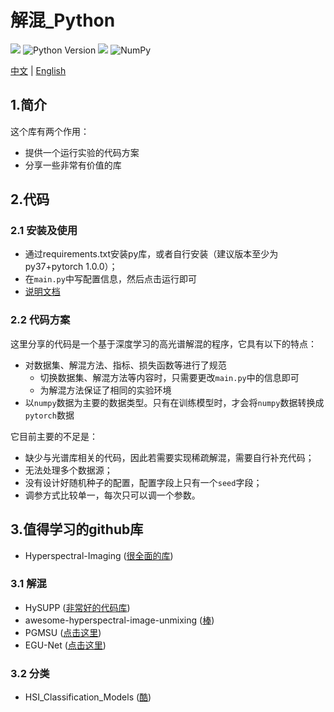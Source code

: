# 解混_Python

![](https://img.shields.io/badge/language-python-brightgreen)
![Python Version](https://img.shields.io/badge/Python-%E2%89%A5%203.7-blue.svg?logo=python)
![](https://img.shields.io/badge/PyTorch-%E2%89%A5%201.0.0-red.svg?logo=pytorch)
![NumPy](https://img.shields.io/badge/NumPy-%E2%89%A5%201.21.5-orange.svg?logo=numpy)

[中文](readme.md) | [English](readme.en.md)

## 1.简介

这个库有两个作用：
- 提供一个运行实验的代码方案
- 分享一些非常有价值的库

## 2.代码

### 2.1 安装及使用

- 通过requirements.txt安装py库，或者自行安装（建议版本至少为py37+pytorch 1.0.0）；
- 在`main.py`中写配置信息，然后点击运行即可
- [说明文档](_docs/unmixing_python_api.pyi)

### 2.2 代码方案

这里分享的代码是一个基于深度学习的高光谱解混的程序，它具有以下的特点：
- 对数据集、解混方法、指标、损失函数等进行了规范
  - 切换数据集、解混方法等内容时，只需要更改`main.py`中的信息即可
  - 为解混方法保证了相同的实验环境
- 以`numpy`数据为主要的数据类型。只有在训练模型时，才会将`numpy`数据转换成`pytorch`数据

它目前主要的不足是：
- 缺少与光谱库相关的代码，因此若需要实现稀疏解混，需要自行补充代码；
- 无法处理多个数据源；
- 没有设计好随机种子的配置，配置字段上只有一个`seed`字段；
- 调参方式比较单一，每次只可以调一个参数。

## 3.值得学习的github库
- Hyperspectral-Imaging ([很全面的库](https://github.com/xianchaoxiu/Hyperspectral-Imaging))

### 3.1 解混
- HySUPP ([非常好的代码库](https://github.com/BehnoodRasti/HySUPP))
- awesome-hyperspectral-image-unmixing
  ([棒](https://github.com/xiuheng-wang/awesome-hyperspectral-image-unmixing))
- PGMSU ([点击这里](https://github.com/shuaikaishi/PGMSU))
- EGU-Net ([点击这里](https://github.com/danfenghong/IEEE_TNNLS_EGU-Net))

### 3.2 分类
- HSI_Classification_Models ([酷](https://github.com/Candy-CY/Hyperspectral-Image-Classification-Models))